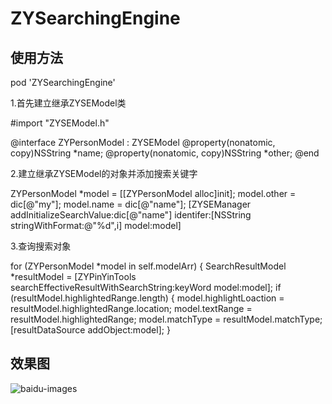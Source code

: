 # ZYSearchingEngine
使用方法
-----------------------------------
pod 'ZYSearchingEngine'

1.首先建立继承ZYSEModel类

#import "ZYSEModel.h"

@interface ZYPersonModel : ZYSEModel
@property(nonatomic, copy)NSString *name;
@property(nonatomic, copy)NSString *other;
@end

2.建立继承ZYSEModel的对象并添加搜索关键字

ZYPersonModel *model = [[ZYPersonModel alloc]init];
        model.other = dic[@"my"];
        model.name =  dic[@"name"];
        [ZYSEManager addInitializeSearchValue:dic[@"name"] identifer:[NSString stringWithFormat:@"%d",i] model:model]

3.查询搜索对象

  for (ZYPersonModel *model in self.modelArr) {
         SearchResultModel *resultModel = [ZYPinYinTools searchEffectiveResultWithSearchString:keyWord model:model];
        if (resultModel.highlightedRange.length) {
            model.highlightLoaction = resultModel.highlightedRange.location;
            model.textRange = resultModel.highlightedRange;
            model.matchType = resultModel.matchType;
            [resultDataSource addObject:model];
        }
        
        
效果图
-----------------------------------
![baidu-images](https://github.com/xiaoyang521style/ZYSearchingEngine/blob/master/Resoures/ZXYShineButton.gif?raw=true) 
